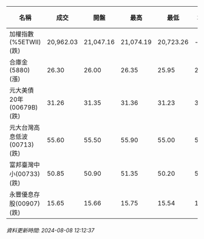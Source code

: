 | 名稱 | 成交 | 開盤 | 最高 | 最低 | 均價 | 成交金額(億) | 昨收 | 漲跌幅 | 漲跌 | 總量 | 昨量 | 振幅 |
| -------- | -------- | -------- | -------- |-------- | -------- | -------- |-------- |-------- |-------- | -------- | -------- |-------- |
|加權指數(%5ETWII) (跌)|20,962.03|21,047.16|21,074.19|20,723.26|-|3,121.51|21,295.28|1.56%|333.25|6,264,982|0|1.65%|
|合庫金(5880) (漲)|26.30|26.00|26.35|25.95|26.13|1.92|26.15|0.57%|0.15|7,343|10,234|1.53%|
|元大美債20年(00679B) (跌)|31.26|31.35|31.36|31.23|31.28|33.42|31.52|0.82%|0.26|106,848|157,382|0.41%|
|元大台灣高息低波(00713) (跌)|55.60|55.50|55.90|55.00|55.61|4.24|55.80|0.36%|0.20|7,623|16,188|1.61%|
|富邦臺灣中小(00733) (跌)|50.85|50.90|51.35|50.20|50.74|1.05|51.20|0.68%|0.35|2,075|3,462|2.25%|
|永豐優息存股(00907) (跌)|15.65|15.66|15.75|15.54|15.65|0.457|15.79|0.89%|0.14|2,916|4,155|1.33%|
###### 資料更新時間: 2024-08-08 12:12:37